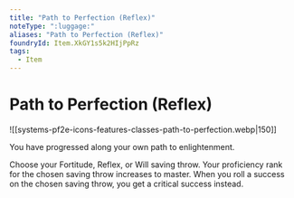 ```yaml
---
title: "Path to Perfection (Reflex)"
noteType: ":luggage:"
aliases: "Path to Perfection (Reflex)"
foundryId: Item.XkGY1s5k2HIjPpRz
tags:
  - Item
---
```


# Path to Perfection (Reflex)
![[systems-pf2e-icons-features-classes-path-to-perfection.webp|150]]

You have progressed along your own path to enlightenment.

Choose your Fortitude, Reflex, or Will saving throw. Your proficiency rank for the chosen saving throw increases to master. When you roll a success on the chosen saving throw, you get a critical success instead.
